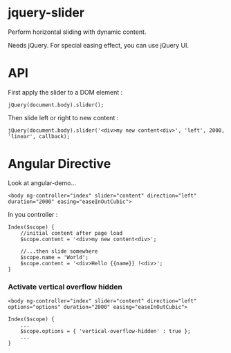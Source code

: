 jquery-slider
=============

Perform horizontal sliding with dynamic content.

Needs jQuery. For special easing effect, you can use jQuery UI.

API
=============

First apply the slider to a DOM element :

	jQuery(document.body).slider();
	
Then slide left or right to new content :

	jQuery(document.body).slider('<div>my new content<div>', 'left', 2000, 'linear', callback);

Angular Directive
=============

Look at angular-demo...

	<body ng-controller="index" slider="content" direction="left" duration="2000" easing="easeInOutCubic">

In you controller :

	Index($scope) {
		//initial content after page load
		$scope.content = '<div>my new content<div>';
		
		//...then slide somewhere
		$scope.name = 'World';
		$scope.content = '<div>Hello {{name}} !<div>';
	}	

### Activate vertical overflow hidden

	<body ng-controller="index" slider="content" direction="left" options="options" duration="2000" easing="easeInOutCubic"> 
	
	Index($scope) {
		...
		$scope.options = { 'vertical-overflow-hidden' : true };
		...
	}
